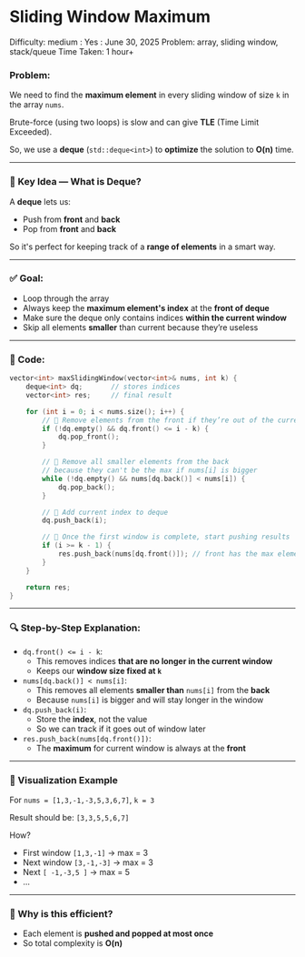 # Sliding Window Maximum

Difficulty: medium
 : Yes
: June 30, 2025
Problem: array, sliding window, stack/queue
Time Taken: 1 hour+

### Problem:

We need to find the **maximum element** in every sliding window of size `k` in the array `nums`.

Brute-force (using two loops) is slow and can give **TLE** (Time Limit Exceeded).

So, we use a **deque** (`std::deque<int>`) to **optimize** the solution to **O(n)** time.

---

### 🧰 Key Idea — What is Deque?

A **deque** lets us:

- Push from **front** and **back**
- Pop from **front** and **back**

So it's perfect for keeping track of a **range of elements** in a smart way.

---

### ✅ Goal:

- Loop through the array
- Always keep the **maximum element's index** at the **front of deque**
- Make sure the deque only contains indices **within the current window**
- Skip all elements **smaller** than current because they’re useless

---

### 🧾 Code:

```cpp
vector<int> maxSlidingWindow(vector<int>& nums, int k) {
    deque<int> dq;       // stores indices
    vector<int> res;     // final result

    for (int i = 0; i < nums.size(); i++) {
        // 🔹 Remove elements from the front if they’re out of the current window
        if (!dq.empty() && dq.front() <= i - k) {
            dq.pop_front();
        }

        // 🔹 Remove all smaller elements from the back
        // because they can't be the max if nums[i] is bigger
        while (!dq.empty() && nums[dq.back()] < nums[i]) {
            dq.pop_back();
        }

        // 🔹 Add current index to deque
        dq.push_back(i);

        // 🔹 Once the first window is complete, start pushing results
        if (i >= k - 1) {
            res.push_back(nums[dq.front()]); // front has the max element index
        }
    }

    return res;
}

```

---

### 🔍 Step-by-Step Explanation:

- `dq.front() <= i - k`:
    - This removes indices **that are no longer in the current window**
    - Keeps our **window size fixed at `k`**
- `nums[dq.back()] < nums[i]`:
    - This removes all elements **smaller than** `nums[i]` from the **back**
    - Because `nums[i]` is bigger and will stay longer in the window
- `dq.push_back(i)`:
    - Store the **index**, not the value
    - So we can track if it goes out of window later
- `res.push_back(nums[dq.front()])`:
    - The **maximum** for current window is always at the **front**

---

### 🔦 Visualization Example

For `nums = [1,3,-1,-3,5,3,6,7]`, `k = 3`

Result should be: `[3,3,5,5,6,7]`

How?

- First window `[1,3,-1]` → max = 3
- Next window `[3,-1,-3]` → max = 3
- Next `[ -1,-3,5 ]` → max = 5
- ...

---

### 🧠 Why is this efficient?

- Each element is **pushed and popped at most once**
- So total complexity is **O(n)**